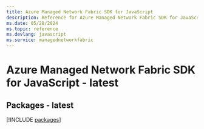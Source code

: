 ```yaml
---
title: Azure Managed Network Fabric SDK for JavaScript
description: Reference for Azure Managed Network Fabric SDK for JavaScript
ms.date: 05/28/2024
ms.topic: reference
ms.devlang: javascript
ms.service: managednetworkfabric
---
```

# Azure Managed Network Fabric SDK for JavaScript - latest
## Packages - latest
[!INCLUDE [packages](managed-network-fabric-index.md)]